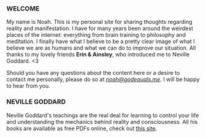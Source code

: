 ### WELCOME

My name is Noah.  This is my personal site for sharing thoughts regarding reality and manifestation.  I have for many years been around the weirdest places of the internet: everything from brain training to philosophy and meditation.  I finally have what I believe to be a pretty clear image of what I believe we are as humans and what we can do to improve our situation.  All thanks to my lovely friends **Erin & Ainsley**, who introduced me to Neville Goddard. <3

Should you have any questions about the content here or a desire to contact me personally, please do so at *[noah@godequals.me](mailto:noah@godequals.me)*.  I will be happy to hear from you.


### NEVILLE GODDARD
Neville Goddard's teachings are the real deal for learning to control your life and understanding the mechanics behind reality and consciousness.  All his books are available as free PDFs online, check out [this site](https://imaginationandfaith.com/neville-goddard-free-pdf-epub-books/).
